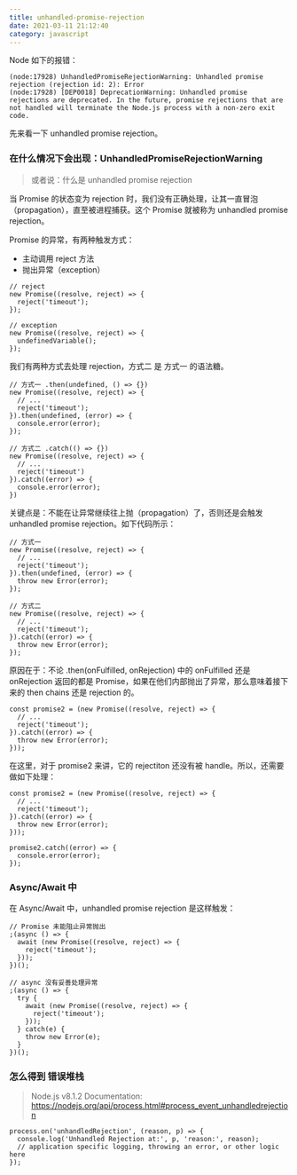 ```yaml
---
title: unhandled-promise-rejection
date: 2021-03-11 21:12:40
category: javascript
---
```


  Node 如下的报错：

```
(node:17928) UnhandledPromiseRejectionWarning: Unhandled promise rejection (rejection id: 2): Error
(node:17928) [DEP0018] DeprecationWarning: Unhandled promise rejections are deprecated. In the future, promise rejections that are not handled will terminate the Node.js process with a non-zero exit code.
```
先来看一下 unhandled promise rejection。

### 在什么情况下会出现：UnhandledPromiseRejectionWarning
>或者说：什么是 unhandled promise rejection

当 Promise 的状态变为 rejection 时，我们没有正确处理，让其一直冒泡（propagation），直至被进程捕获。这个 Promise 就被称为 unhandled promise rejection。

Promise 的异常，有两种触发方式：

- 主动调用 reject 方法
- 抛出异常（exception）
```
// reject
new Promise((resolve, reject) => {
  reject('timeout');
});

// exception
new Promise((resolve, reject) => {
  undefinedVariable();
});
```
我们有两种方式去处理 rejection，方式二 是 方式一 的语法糖。
```
// 方式一 .then(undefined, () => {})
new Promise((resolve, reject) => {
  // ...
  reject('timeout');
}).then(undefined, (error) => {
  console.error(error);
});

// 方式二 .catch(() => {})
new Promise((resolve, reject) => {
  // ...
  reject('timeout')
}).catch((error) => {
  console.error(error);
})
```
关键点是：不能在让异常继续往上抛（propagation）了，否则还是会触发 unhandled promise rejection。如下代码所示：
```
// 方式一
new Promise((resolve, reject) => {
  // ...
  reject('timeout');
}).then(undefined, (error) => {
  throw new Error(error);
});

// 方式二
new Promise((resolve, reject) => {
  // ...
  reject('timeout');
}).catch((error) => {
  throw new Error(error);
});
```
原因在于：不论 .then(onFulfilled, onRejection) 中的 onFulfilled 还是 onRejection 返回的都是 Promise，如果在他们内部抛出了异常，那么意味着接下来的 then chains 还是 rejection 的。
```
const promise2 = (new Promise((resolve, reject) => {
  // ...
  reject('timeout');
}).catch((error) => {
  throw new Error(error);
}));
```
在这里，对于 promise2 来讲，它的 rejectiton 还没有被 handle。所以，还需要做如下处理：
```
const promise2 = (new Promise((resolve, reject) => {
  // ...
  reject('timeout');
}).catch((error) => {
  throw new Error(error);
}));

promise2.catch((error) => {
  console.error(error);
});
```
### Async/Await 中
在 Async/Await 中，unhandled promise rejection 是这样触发：
```
// Promise 未能阻止异常抛出
;(async () => {
  await (new Promise((resolve, reject) => {
    reject('timeout');
  }));
})();

// async 没有妥善处理异常
;(async () => {
  try {
    await (new Promise((resolve, reject) => {
      reject('timeout');
    }));
  } catch(e) {
    throw new Error(e);
  }
})();
```
### 怎么得到 错误堆栈
>Node.js v8.1.2 Documentation: https://nodejs.org/api/process.html#process_event_unhandledrejection
```
process.on('unhandledRejection', (reason, p) => {
  console.log('Unhandled Rejection at:', p, 'reason:', reason);
  // application specific logging, throwing an error, or other logic here
});
```
